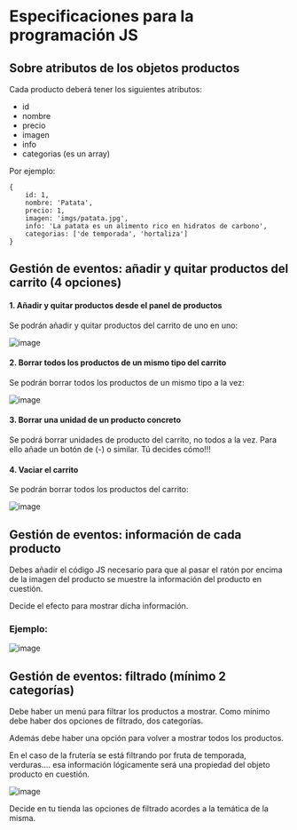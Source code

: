# Especificaciones para la programación JS

## Sobre atributos de los objetos productos

Cada producto deberá tener los siguientes atributos:

- id
- nombre
- precio
- imagen
- info
- categorias (es un array)

Por ejemplo:

    {
        id: 1,
        nombre: 'Patata',
        precio: 1,
        imagen: 'imgs/patata.jpg',
        info: 'La patata es un alimento rico en hidratos de carbono',
        categorias: ['de temporada', 'hortaliza']
    }
    
    
## Gestión de eventos: añadir y quitar productos del carrito (4 opciones)

#### 1. Añadir y quitar productos desde el panel de productos

Se podrán añadir y quitar productos del carrito de uno en uno:

![image](https://user-images.githubusercontent.com/91023374/233856397-58e93533-0778-4a54-b835-3b844980a642.png)

#### 2. Borrar todos los productos de un mismo tipo del carrito

Se podrán borrar todos los productos de un mismo tipo a la vez:

![image](https://user-images.githubusercontent.com/91023374/233856275-bdd1bc83-a185-4e11-b7e3-010268500a9b.png)

#### 3. Borrar una unidad de un producto concreto

Se podrá borrar unidades de producto del carrito, no todos a la vez. Para ello añade un botón de (-) o similar. Tú decides cómo!!!

#### 4. Vaciar el carrito

Se podrán borrar todos los productos del carrito:

![image](https://user-images.githubusercontent.com/91023374/233856333-155cd061-de95-4067-b280-ef489d68669a.png)


## Gestión de eventos: información de cada producto

Debes añadir el código JS necesario para que al pasar el ratón por encima de la imagen del producto se muestre la información del producto en cuestión.

Decide el efecto para mostrar dicha información.

### Ejemplo:

![image](https://user-images.githubusercontent.com/91023374/228544426-c5033237-c5b5-48c1-9305-29990a821b28.png)


## Gestión de eventos: filtrado (mínimo 2 categorías)

Debe haber un menú para filtrar los productos a mostrar. Como mínimo debe haber dos opciones de filtrado, dos categorías.

Además debe haber una opción para volver a mostrar todos los productos.

En el caso de la frutería se está filtrando por fruta de temporada, verduras.... esa información lógicamente será una propiedad del objeto producto en cuestión.

![image](https://user-images.githubusercontent.com/91023374/233858687-00d5e86d-cf2a-4fe2-88c5-47a3f520f7e5.png)


Decide en tu tienda las opciones de filtrado acordes a la temática de la misma.

